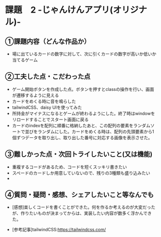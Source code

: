 # 課題　2 -じゃんけんアプリ(オリジナル)-

## ①課題内容（どんな作品か）
- 場に出ているカードの数字に対して、次に引くカードの数字が高いか低いか当てるゲーム

## ②工夫した点・こだわった点
- ゲーム開始ボタンを作成した点。ボタンを押すとclassの操作を行い、画面が遷移するように見える
- カードをめくる時に音を鳴らした
- tailwindCSS、daisy UIを使ってみた
- 所持金がマイナスになるとゲームが終わるようにした。終了時はwindowをリロードすることでスタート画面に戻る
- カードのindexを配列に順番に格納したあと、この配列の要素をランダムソートで並びをランダムにした。カードをめくる時は、配列の先頭要素から1個ずつデータを取り出し、取り出した番号に対応する画像を表示させた。

## ③難しかった点・次回トライしたいこと(又は機能)
- 重複するコードがあるため、コードを短くスッキリ書きたい
- スペードのカードしか用意していないので、残りの3種類も盛り込みたい
- 
## ④質問・疑問・感想、シェアしたいこと等なんでも
- [感想]楽しくコードを書くことができた。何を作るか考えるのが大変だったが、作りたいものが決まってからは、実装したい内容が数多く浮かんできた。

- [参考記事]tailwindCSS:https://tailwindcss.com/
